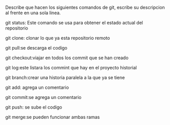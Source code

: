 Describe que hacen los siguientes comandos de git, escribe su descripcion al frente en una sola linea.

git status: Este comando se usa para obtener el estado actual del repositorio

git clone: clonar lo que ya esta repositorio remoto

git pull:se descarga el codigo

git checkout:viajar en todos los commit que se han creado 

git log:este listara los commint que hay en el proyecto historial

git branch:crear una historia paralela a la que ya se tiene 

git add: agrega un comentario 

git commit:se agrega un comentario

git push: se sube el codigo

git merge:se pueden funcionar ambas ramas 
